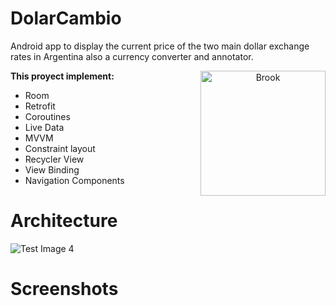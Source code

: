 # DolarCambio

Android app to display the current price of the two main dollar exchange rates in Argentina also a currency converter and annotator.

<p align="center">
    <img style="float:right;" src="https://github.com/ariel10aguero/DolarCambio/blob/master/app/src/main/res/drawable/slash_logo.png?raw=true" width="200 height="200" alt="Brook"/>
</p>

**This proyect implement:**

- Room
- Retrofit
- Coroutines
- Live Data
- MVVM
- Constraint layout
- Recycler View
- View Binding
- Navigation Components

# Architecture

![Test Image 4](https://developer.android.com/topic/libraries/architecture/images/final-architecture.png)


# Screenshots




